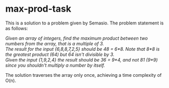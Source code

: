# max-prod-task

This is a solution to a problem given by Semasio. The problem statement is as follows:

*Given an array of integers, find the maximum product between two numbers from the array, that is a multiple of 3.*  
*The result for the input {6,8,8,7,2,5} should be 48 = 6\*8. Note that 8\*8 is the greatest product (64) but 64 isn't divisible by 3.*  
*Given the input {1,9,2,4} the result should be  36 = 9\*4, and not 81 (9\*9) since you shouldn't multiply a number by itself.*

The solution traverses the array only once, achieving a time complexity of O(n).
